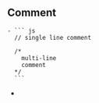 ## Comment
	- ``` js
	  // single line comment
	  
	  /*
	    multi-line
	    comment
	  */
	  ```
-